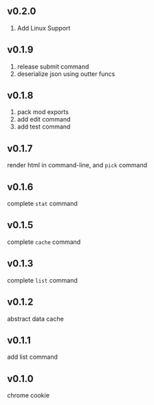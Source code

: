 ## v0.2.0
1. Add Linux Support

## v0.1.9
1. release submit command
2. deserialize json using outter funcs

## v0.1.8
1. pack mod exports
2. add edit command
3. add test command

## v0.1.7
render html in command-line, and `pick` command

## v0.1.6
complete `stat` command

## v0.1.5
complete `cache` command

## v0.1.3
complete `list` command

## v0.1.2
abstract data cache

## v0.1.1
add list command

## v0.1.0
chrome cookie
